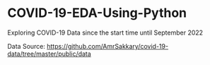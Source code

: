 # COVID-19-EDA-Using-Python
Exploring COVID-19 Data since the start time until September 2022

Data Source: https://github.com/AmrSakkary/covid-19-data/tree/master/public/data
